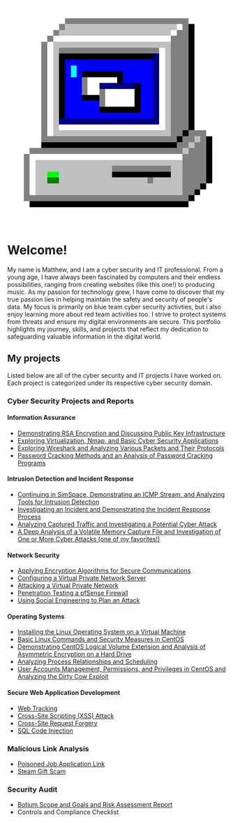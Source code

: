 
![computer](assets/computer.webp)

# Welcome!

My name is Matthew, and I am a cyber security and IT professional. From a young age, I have always been fascinated by computers and their endless possibilities, ranging from creating websites (like this one!) to producing music. As my passion for technology grew, I have come to discover that my true passion lies in helping maintain the safety and security of people's data. My focus is primarily on blue team cyber security activties, but i also enjoy learning more about red team activities too. I strive to protect systems from threats and ensure my digital environments are secure. This portfolio highlights my journey, skills, and projects that reflect my dedication to safeguarding valuable information in the digital world.

## My projects
Listed below are all of the cyber security and IT projects I have worked on. Each project is categorized under its respective cyber security domain.


### Cyber Security Projects and Reports

#### Information Assurance
  - [Demonstrating RSA Encryption and Discussing Public Key Infrastructure](https://mattb-sec.github.io/RSAandPKI/)
  - [Exploring Virtualization, Nmap, and Basic Cyber Security Applications](https://mattb-sec.github.io/Virtualization-Nmap-CSecApps/)
  - [Exploring Wireshark and Analyzing Various Packets and Their Protocols](https://mattb-sec.github.io/Wireshark/)
  - [Password Cracking Methods and an Analysis of Password Cracking Programs](https://mattb-sec.github.io/PasswordCracking/)

#### Intrusion Detection and Incident Response
  - [Continuing in SimSpace, Demonstrating an ICMP Stream, and Analyzing Tools for Intrusion Detection](https://mattb-sec.github.io/IntrusionDetectionTools/)
  - [Investigating an Incident and Demonstrating the Incident Response Process](https://mattb-sec.github.io/IncidentInvestigation/)
  - [Analyzing Captured Traffic and Investigating a Potential Cyber Attack](https://mattb-sec.github.io/EventAnalysis/)
  - [A Deep Analysis of a Volatile Memory Capture File and Investigation of One or More Cyber Attacks (one of my favorites!)](https://mattb-sec.github.io/MemoryInvestigation/)

#### Network Security
  - [Applying Encryption Algorithms for Secure Communications](https://mattb-sec.github.io/SecureComms/)
  - [Configuring a Virtual Private Network Server](https://mattb-sec.github.io/VPNConfig/)
  - [Attacking a Virtual Private Network](https://mattb-sec.github.io/VPNAttack/)
  - [Penetration Testing a pfSense Firewall](https://mattb-sec.github.io/FirewallPenTest/)
  - [Using Social Engineering to Plan an Attack](https://mattb-sec.github.io/SocialEngineering/)

#### Operating Systems
  - [Installing the Linux Operating System on a Virtual Machine](https://mattb-sec.github.io/LinuxInstall/)
  - [Basic Linux Commands and Security Measures in CentOS](https://mattb-sec.github.io/LinuxCommands/)
  - [Demonstrating CentOS Logical Volume Extension and Analysis of Asymmetric Encryption on a Hard Drive](https://mattb-sec.github.io/FileSysMgmt/)
  - [Analyzing Process Relationships and Scheduling](https://mattb-sec.github.io/ProcessAnalysis/)
  - [User Accounts Management, Permissions, and Privileges in CentOS and Analyzing the Dirty Cow Exploit](https://mattb-sec.github.io/UserMgmt/)

#### Secure Web Application Development
  - [Web Tracking](https://mattb-sec.github.io/WebTrackingNew/)
  - [Cross-Site Scripting (XSS) Attack](https://mattb-sec.github.io/XSS/)
  - [Cross-Site Request Forgery](https://mattb-sec.github.io/CSRF/)
  - [SQL Code Injection](https://mattb-sec.github.io/SQLInject/)


### Malicious Link Analysis
  - [Poisoned Job Application Link](https://mattb-sec.github.io/BadJobApp/)
  - [Steam Gift Scam](https://mattb-sec.github.io/SteamScam/)

### Security Audit
  - [Botium Scope and Goals and Risk Assessment Report](https://mattb-sec.github.io/BotiumRiskAssessment/)
  - Controls and Compliance Checklist
